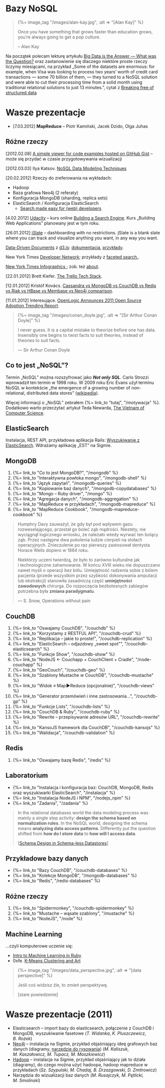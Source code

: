 # Bazy NoSQL

<blockquote>
 {%= image_tag "/images/alan-kay.jpg", :alt => "[Alan Kay]" %}
 <p>
   Once you have something that grows faster than education grows,
   you’re always going to get a pop culture.
 </p>
 <p class="author">– Alan Kay</p>
</blockquote>

Na początek polecam lekturę artykułu [Big Data is the Answer — What was the Question?](http://www.saama.com/blog/bid/76211/Big-Data-is-the-Answer-What-was-the-Question)
oraz zastanowienie się dlaczego niektóre proste rzeczy liczymy miesiącami,
na przykład „Some of the datasets are enormous: for example, when Visa was looking
to process two years’ worth of credit card transactions — some 70
billion of them, — they turned to a NoSQL solution and were able to
cut their processing time from a solid month using traditional
relational solutions to just 13 minutes.”,
cytat z [Breaking free of structured data](http://www.itworld.com/data-centerservers/172477/nosql-breaking-free-structured-data)


# Wasze prezentacje

* [7.03.2012] **MapReduce** – Piotr Kamiński, Jacek Dzido, Olga Juhas


## Różne rzeczy

[2012.02.08] [A simple viewer for code examples hosted on GitHub Gist](http://bl.ocks.org/) –
może się przydać w czasie przygotowywania wizualizacji

[2012.03.03] Ilya Katsov.
[NoSQL Data Modeling Techniques](http://highlyscalable.wordpress.com/2012/03/01/nosql-data-modeling-techniques/)

[20.02.2012] Rzeczy do zreferowania na wykładach:

* Hadoop
* Baza grafowa Neo4j (2 referaty)
* Konfiguracja MongoDB (sharding, replica sets)
* ElasticSearch / Konfiguracja ElasticSearch
  - [Search made easy for (web) developers](http://spinscale.github.com/elasticsearch/2012-03-jugm.html)


[4.02.2012] [Udacity](http://www.udacity.com/) – kurs online
[Building a Search Engine](http://www.udacity.com/cs#101).
Kurs „Building Web Applications” planowany jest w tym roku.

[26.01.2012] [jSlate](http://jslate.com/) – dashboarding with no restrictions.
jSlate is a blank slate where you can track and visualize anything you
want, in any way you want.

[Data-Driven Documents](http://mbostock.github.com/d3/) z [d3.js](https://github.com/mbostock/d3):
[dokumentacja](http://mbostock.github.com/d3/api/),
[przykłady](http://mbostock.github.com/d3/ex/).

New York Times [Developer Network](http://developer.nytimes.com/);
przykłady z [faceted search.](http://developer.nytimes.com/docs/article_search_api#h3-facets).

[New York Times Infographics ](http://www.smallmeans.com/new-york-times-infographics/);
zob. też [about](http://www.smallmeans.com/about/).

[22.01.2012] Brett Kiefer.
[The Trello Tech Stack](http://blog.fogcreek.com/the-trello-tech-stack/).

[12.01.2012] Kristóf Kovács.
[Cassandra vs MongoDB vs CouchDB vs Redis vs Riak vs HBase vs Membase vs Neo4j comparison](http://kkovacs.eu/cassandra-vs-mongodb-vs-couchdb-vs-redis).

[11.01.2012] Interesujące.
[OpenLogic Announces 2011 Open Source Adoption Trending Report](http://www.openlogic.com/news/press/01.04.12.php).


<blockquote>
 {%= image_tag "/images/conan_doyle.jpg", :alt => "[Sir Arthur Conan Doyle]" %}
 <p>
   I never guess. It is a capital mistake to theorize before one has
   data. Insensibly one begins to twist facts to suit theories, instead
   of theories to suit facts.
 </p>
 <p class="author">— Sir Arthur Conan Doyle</p>
</blockquote>

## Co to jest „NoSQL”?

Termin „NoSQL” można rozszyfrować jako ***Not only SQL***. Carlo
Strozzi wprowadził ten termin w 1998 roku. W 2009 roku Eric Evans
użył terminu NoSQL w kontekście „the emergence of a
growing number of non-relational, distributed data stores”
([wikipedia](http://en.wikipedia.org/wiki/NoSQL)).

Więcej informacji o „NoSQL” zebrałem {%= link_to "tutaj", "/motywacja" %}.
Dodatkowo warto przeczytać artykuł Teda Newarda,
[The Vietnam of Computer Science](http://blogs.tedneward.com/2006/06/26/The+Vietnam+Of+Computer+Science.aspx).


## ElasticSearch

Instalacja, REST API, przykładowa aplikacja Rails:
[Wyszukiwanie z ElasticSearch](http://wbzyl.inf.ug.edu.pl/rails4/elasticsearch).
Wdrażamy aplikację „EST” na Sigmie.


## MongoDB

1. {%= link_to "Co to jest MongoDB?", "/mongodb" %}
1. {%= link_to "Interaktywna powłoka mongo", "/mongodb-shell" %}
1. {%= link_to "Język zapytań", "/mongodb-queries" %}
1. {%= link_to "Kopiowanie baz danych", "/mongodb-copydatabases" %}
1. {%= link_to "Mongo – Ruby driver", "/mongo" %}
1. {%= link_to "Agregacja danych", "/mongodb-aggregation" %}
1. {%= link_to "MapReduce w przykładach", "/mongodb-mapreduce" %}
1. {%= link_to "MapReduce Cookbook", "/mongodb-mapreduce-cookbook" %}

<!--
1. {%= link_to "Rails3 i MongoDB", "/mongodb-rails3" %}
1. {%= link_to "Masters & Slaves", "/mongodb-masters-slaves" %}
1. {%= link_to "Replikacja", "/mongodb-replikacja" %}
1. {%= link_to "Sharding", "/mongodb-sharding" %}
-->


<blockquote>
 <p>
   Humphry Davy zauważył, że gdy był pod wpływem gazu rozweselającego,
   przestał go boleć ząb mądrości. Niestety, nie wyciągnął
   logicznego wniosku, że należało wtedy wyrwać ten bolący ząb.
   Przez następne dwa pokolenia ludzie cierpieli na stołach
   operacyjnych. Znieczulenie po raz pierwszy zastosował
   dentysta Horace Wells dopiero w 1884 roku.
 </p>
 <p>
   Niektórzy uczeni twierdzą, że było to zarówno kulturalne jak i technologiczne
   zahamowanie. W końcu XVIII wieku nie dopuszczano nawet myśli
   o operacji bez bólu. Umiejętność radzenia sobie z bólem pacjenta
   (przede wszystkim przez szybkość dokonywania amputacji lub ekstrakcji)
   stanowiła zasadniczą część <b>umiejętności zawodowych</b>
   chirurga. Do rozpoczęcia bezbolesnych zabiegów potrzebna była
   <b>zmiana paradygmatu</b>.
 </p>
 <p class=""author">— S. Snow, Operations without pain</p>
</blockquote>

## CouchDB

1. {%= link_to "Oswajamy CouchDB", "/couchdb" %}
1. {%= link_to "Korzystamy z RESTFUL API", "/couchdb-crud" %}
1. {%= link_to "Replikacja – jakie to proste!", "/couchdb-replication" %}
1. {%= link_to "ElasticSearch – odjazdowy „sweet spot”", "/couchdb-elasticsearch" %}
1. {%= link_to "Funkcje Show", "/couchdb-show" %}
1. {%= link_to "NodeJS ← Couchapp + CouchClient + Cradle", "/node-couchapp" %}
1. {%= link_to "GeoCouch", "/couchdb-geo" %}
1. {%= link_to "Szablony Mustache w CouchDB", "/couchdb-mustache" %}
1. {%= link_to "Widok ≡ Map&#x200a;►Reduce (opcjonalnie)", "/couchdb-views" %}
1. {%= link_to "Generator przemówień i inne zastosowania…", "/couchdb-gp" %}
1. {%= link_to "Funkcje Lists", "/couchdb-lists" %}
1. {%= link_to "CouchDB & Ruby", "/couchdb-ruby" %}
1. {%= link_to "Rewrite – przepisywanie adresów URL", "/couchdb-rewrite" %}
1. {%= link_to "KansoJS framework dla CouchDB", "/couchdb-kansojs" %}
1. {%= link_to "Walidacja", "/couchdb-validation" %}

<!--

1. {%= link_to "CouchApp", "/couchdb-couchapp" %}
1. {%= link_to "Autentykacja", "/couchdb-authentication" %}
1. {%= link_to "Apache", "/couchdb-apache" %}

-->


## Redis

1. {%= link_to "Oswajamy bazę Redis", "/redis" %}


## Laboratorium

*  {%= link_to "Instalacja i konfiguracja baz: CouchDB, MongoDB, Redis oraz wyszukiwarki ElasticSearch", "/instalacja" %}
*  {%= link_to "Instalacja NodeJS i NPM", "/nodejs_npm" %}
*  {%= link_to "Zadania", "/zadania" %}


<blockquote>
 <p>
  In the relational databases world the data modeling process was
  mainly a single step activity: <b>design the schema based on
  normalization rules</b>. In the NoSQL world, designing the schema means
  <b>analyzing data access patterns</b>.
  Differently put the question shifted
  from <b>how do I store data</b> to
  <b>how will I access data</b>.
  </p>
  <p class="author">
  [<a href="http://nosql.mypopescu.com/post/5623952119/schema-design-in-schema-less-datastores">Schema Design in Schema-less Datastores</a>]
  </p>
</blockquote>

## Przykładowe bazy danych

* {%= link_to "Bazy CouchDB", "/couchdb-databases" %}
* {%= link_to "Kolekcje MongoDB", "/mongodb-databases" %}
* {%= link_to "Redis", "/redis-databases" %}


## Różne rzeczy

1. {%= link_to "Spidermonkey", "/couchdb-spidermonkey" %}
1. {%= link_to "Mustache – wąsate szablony", "/mustache" %}
1. {%= link_to "NodeJS", "/node" %}


## Machine Learning

…czyli komputerowe uczenie się:

* [Intro to Machine Learning in Ruby](http://blog.siyelo.com/machine-learning-in-ruby-statistic-classifica)
* 0xfe. [K-Means Clustering and Art](http://0xfe.blogspot.com/2011/12/k-means-clustering-and-art.html)


<blockquote>
 {%= image_tag "/images/data_perspective.jpg", :alt => "[data perspective]" %}
 <p>
   Jeśli coś widzisz źle, to zmień perspektywę.
 </p>
 <p class="author">[stare powiedzenie]</p>
</blockquote>

# Wasze prezentacje (2011)

* Elasticsearch –
  import bazy do elasticsearch, połączenie z CouchDB i MongoDB,
  wyszukiwanie fasetowe
  (<i>T. Widanka</i>, <i>K. Pluszczewicz</i>, <i>B. Rożek</i>)
* [Neo4j](http://neo4j.org/) – instalacja na Sigmie, przykład objaśniający
  ideę grafowych baz danych (diagramy, [narzędzie do rysowania](https://cacoo.com/))
  (<i>M. Kaliszuk, M. Kaszałowicz, M. Tupacz, M. Maszkiewicz</i>)
* [Hadoop](http://hadoop.apache.org/) – instalacja na Sigmie,
  przykład objaśniający jak to działa (diagramy),
  do czego można użyć hadoopa, hadoop mapreduce w przykładach
  (<i>Sz. Szypulski, M. Chadaj, B. Drzazgowski, D. Zmitrowicz</i>)
* Narzędzia do wizualizacji baz danych
  (<em>M. Rusajczyk, M. Pętlicki, M. Smolinski</em>)
